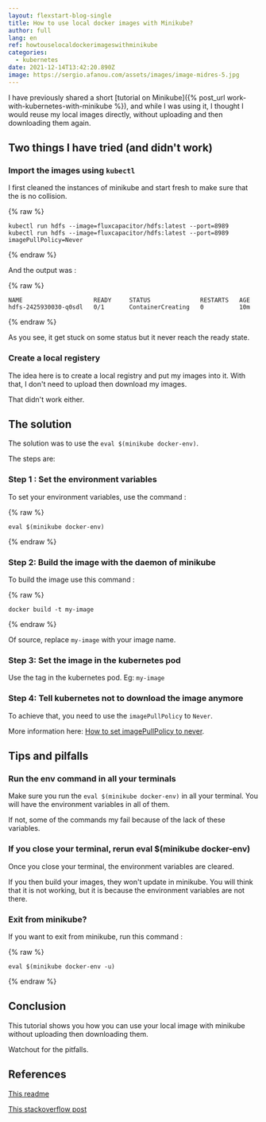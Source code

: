 ```yaml
---
layout: flexstart-blog-single
title: How to use local docker images with Minikube?
author: full
lang: en
ref: howtouselocaldockerimageswithminikube
categories:
  - kubernetes
date: 2021-12-14T13:42:20.890Z
image: https://sergio.afanou.com/assets/images/image-midres-5.jpg
---
```

I have previously shared a short [tutorial on Minikube]({% post_url work-with-kubernetes-with-minikube %}), and while I was using it, I thought I would reuse my local images directly, without uploading and then downloading them again.

## Two things I have tried (and didn't work)

### Import the images using ```kubectl```

I first cleaned the instances of minikube and start fresh to make sure that the is no collision.

{% raw %}
```
kubectl run hdfs --image=fluxcapacitor/hdfs:latest --port=8989
kubectl run hdfs --image=fluxcapacitor/hdfs:latest --port=8989 imagePullPolicy=Never
```
{% endraw %}

And the output was :

{% raw %}
```
NAME                    READY     STATUS              RESTARTS   AGE
hdfs-2425930030-q0sdl   0/1       ContainerCreating   0          10m
```
{% endraw %}

As you see, it get stuck on some status but it never reach the ready state.


### Create a local registery

The idea here is to create a local registry and put my images into it. With that, I don't need to upload then download my images.

That didn't work either.

## The solution

The solution was to use the ```eval $(minikube docker-env)```.

The steps are:

### Step 1 : Set the environment variables

To set your environment variables, use the command :

{% raw %}
```
eval $(minikube docker-env)
```
{% endraw %}


### Step 2: Build the image with the daemon of minikube

To build the image use this command :

{% raw %}
```
docker build -t my-image
```
{% endraw %}

Of source, replace ```my-image``` with your image name.

### Step 3: Set the image in the kubernetes pod

Use the tag in the kubernetes pod.
Eg: ```my-image```


### Step 4: Tell kubernetes not to download the image anymore

To achieve that, you need to use the ```imagePullPolicy``` to ```Never```.

More information here: [How to set imagePullPolicy to never](https://kubernetes.io/docs/concepts/containers/images/#updating-images).


## Tips and pilfalls

### Run the env command in all your terminals

Make sure you run the ```eval $(minikube docker-env)``` in all your terminal. You will have the environment variables in all of them. 

If not, some of the commands my fail because of the lack of these variables.

### If you close your terminal, rerun eval $(minikube docker-env)

Once you close your terminal, the environment variables are cleared.

If you then build your images, they won't update in minikube. You will think that it is not working, but it is because the environment variables are not there.

### Exit from minikube?

If you want to exit from minikube, run this command :

{% raw %}
```
eval $(minikube docker-env -u)
```
{% endraw %}


## Conclusion

This tutorial shows you how you can use your local image with minikube without uploading then downloading them.

Watchout for the pitfalls.


## References

[This readme](https://github.com/kubernetes/minikube/blob/0c616a6b42b28a1aab8397f5a9061f8ebbd9f3d9/README.md#reusing-the-docker-daemon)

[This stackoverflow post](https://stackoverflow.com/questions/42564058/how-to-use-local-docker-images-with-minikube)